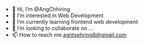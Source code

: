 - 👋 Hi, I’m @AngChhiring
- 👀 I’m interested in Web Development
- 🌱 I’m currently learning frontend web development
- 💞️ I’m looking to collaborate on ...
- 📫 How to reach me agntsehring8@gmail.com

<!---
AngChhiring/AngChhiring is a ✨ special ✨ repository because its `README.md` (this file) appears on your GitHub profile.
You can click the Preview link to take a look at your changes.
--->
